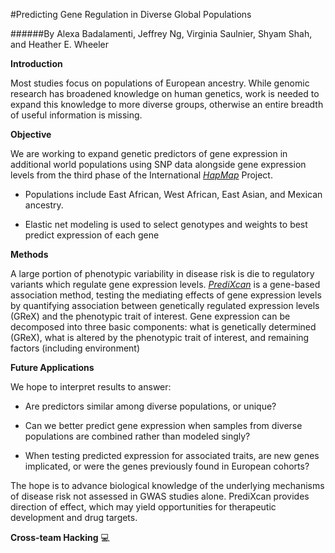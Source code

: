 #Predicting Gene Regulation in Diverse Global Populations

######By Alexa Badalamenti, Jeffrey Ng, Virginia Saulnier, Shyam Shah, and Heather E. Wheeler

**Introduction**

  Most studies focus on populations of European ancestry. While genomic research has broadened knowledge on human genetics, work is needed to expand this knowledge to more diverse groups, otherwise an entire breadth of useful information is missing.
  
**Objective**

  We are working to expand genetic predictors of gene expression in additional world populations using SNP data alongside gene expression levels from the third phase of the International [*HapMap*](http://hapmap.ncbi.nlm.nih.gov/index.html.en)  Project.
  
- Populations include East African, West African, East Asian, and Mexican ancestry.
  
- Elastic net modeling is used to select genotypes and weights to best predict expression of each gene

**Methods**

  A large portion of phenotypic variability in disease risk is die to regulatory variants which regulate gene expression levels. [*PrediXcan*](http://www.nature.com/ng/journal/v47/n9/full/ng.3367.html) is a gene-based association method, testing the mediating effects of gene expression levels by quantifying association between genetically regulated expression levels (GReX) and the phenotypic trait of interest. Gene expression can be decomposed into three basic components: what is genetically determined (GReX), what is altered by the phenotypic trait of interest, and remaining factors (including environment)

**Future Applications**

  We hope to interpret results to answer:
  
- Are predictors similar among diverse populations, or unique?
  
- Can we better predict gene expression when samples from diverse populations are combined rather than modeled singly?

- When testing predicted expression for associated traits, are new genes implicated, or were the genes previously found in European cohorts?

The hope is to advance biological knowledge of the underlying mechanisms of disease risk not assessed in GWAS studies alone. PrediXcan provides direction of effect, which may yield opportunities for therapeutic development and drug targets.

**Cross-team Hacking** :computer:

